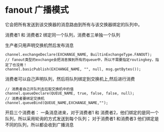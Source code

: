 # fanout 广播模式

它会把所有发送到该交换器的消息路由到所有与该交换器绑定的队列中。

消费者1 和 消费者2 绑定同一个队列，消费者三单独一个队列

生产者只用声明交换机然后发布消息
```text
channel.exchangeDeclare(EXCHANGE_NAME, BuiltinExchangeType.FANOUT);
// fanout类型的exchange会把消息推到所有的queue中，所以不需要指定routingkey，指定了也没用！
channel.basicPublish(EXCHANGE_NAME, "", null, msg.getBytes());
```

消费者可以自己声明队列，然后将队列绑定到交换机上,然后进行消费
```text
// 消费者自己开队列去拉取交换机中的值
channel.queueDeclare(QUEUE_NAME, true, false, false, null);
// 消费者要绑定交换机
channel.queueBind(QUEUE_NAME,EXCHANGE_NAME,"");
```

开启三个消费者：
一条消息进来，对于消费者1 和 消费者2，他们绑定的是同一个队列，所以采用轮询的方式发送到每个队列；
对于消费者1 和消费者3 他们绑定是不同的队列，所以都会收到广播消息